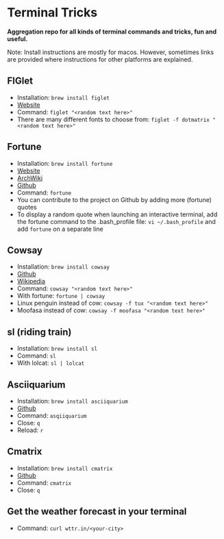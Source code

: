 # Terminal Tricks

**Aggregation repo for all kinds of terminal commands and tricks, fun and useful.**

Note: Install instructions are mostly for macos. However, sometimes links are provided where instructions for other platforms are explained.

## FIGlet

* Installation: `brew install figlet`
* [Website](http://www.figlet.org/)
* Command: `figlet "<random text here>"`
* There are many different fonts to choose from: `figlet -f dotmatrix "<random text here>"`

## Fortune

* Installation: `brew install fortune`
* [Website](https://www.shlomifish.org/open-source/projects/fortune-mod/)
* [ArchWiki](https://wiki.archlinux.org/index.php/Fortune)
* [Github](https://github.com/shlomif/fortune-mod) 
* Command: `fortune`
* You can contribute to the project on Github by adding more (fortune) quotes
* To display a random quote when launching an interactive terminal, add the fortune command to the .bash_profile file: `vi ~/.bash_profile` and add `fortune` on a separate line


## Cowsay

* Installation: `brew install cowsay`
* [Github](https://github.com/tnalpgge/rank-amateur-cowsay)
* [Wikipedia](https://en.wikipedia.org/wiki/Cowsay)
* Command: `cowsay "<random text here>"`
* With fortune: `fortune | cowsay`
* Linux penguin instead of cow: `cowsay -f tux "<random text here>"`
* Moofasa instead of cow: `cowsay -f moofasa "<random text here>"`

## sl (riding train)

* Installation: `brew install sl`
* Command: `sl`
* With lolcat: `sl | lolcat`

## Asciiquarium

* Installation: `brew install asciiquarium`
* [Github](https://github.com/cmatsuoka/asciiquarium)
* Command: `asqiiquarium`
* Close: `q`
* Reload: `r`

## Cmatrix

* Installation: `brew install cmatrix`
* [Github](https://github.com/abishekvashok/cmatrix)
* Command: `cmatrix`
* Close: `q`

## Get the weather forecast in your terminal

* Command: `curl wttr.in/<your-city>`
